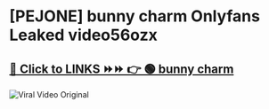 
 # [PEJONE] bunny charm Onlyfans Leaked video56ozx

## <h2><a href="https://clipsfans.com/bunny_charm&ref=git">🔗 Click to LINKS ⏩⏩ 👉 🟢 bunny charm </a></h2>

<a href="https://clipsfans.com/bunny_charm&ref=git" rel="nofollow" data-target="animated-image.originalLink"><img src="https://i.ibb.co.com/xMMVF88/686577567.gif" alt="Viral Video Original" style="max-width: 100%; display: inline-block;" data-target="animated-image.originalImage"></a>

